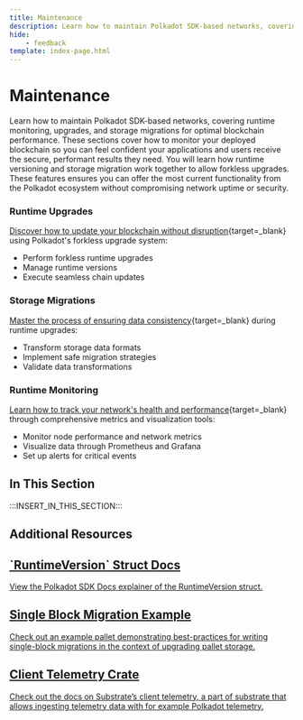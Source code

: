```yaml
---
title: Maintenance
description: Learn how to maintain Polkadot SDK-based networks, covering runtime monitoring, upgrades, and storage migrations for optimal blockchain performance.
hide: 
    - feedback
template: index-page.html
---
```


# Maintenance

Learn how to maintain Polkadot SDK-based networks, covering runtime monitoring, upgrades, and storage migrations for optimal blockchain performance. These sections cover how to monitor your deployed blockchain so you can feel confident your applications and users receive the secure, performant results they need. You will learn how runtime versioning and storage migration work together to allow forkless upgrades. These features ensures you can offer the most current functionality from the Polkadot ecosystem without compromising network uptime or security.   

### Runtime Upgrades 
[Discover how to update your blockchain without disruption](/develop/parachains/maintenance/runtime-upgrades/){target=\_blank} using Polkadot's forkless upgrade system:

- Perform forkless runtime upgrades
- Manage runtime versions
- Execute seamless chain updates

### Storage Migrations
[Master the process of ensuring data consistency](/develop/parachains/maintenance/storage-migrations/){target=\_blank} during runtime upgrades:

- Transform storage data formats
- Implement safe migration strategies
- Validate data transformations

### Runtime Monitoring
[Learn how to track your network's health and performance](/develop/parachains/maintenance/runtime-metrics-monitoring/){target=\_blank} through comprehensive metrics and visualization tools:

- Monitor node performance and network metrics
- Visualize data through Prometheus and Grafana
- Set up alerts for critical events

## In This Section

:::INSERT_IN_THIS_SECTION:::

## Additional Resources

<div class="subsection-wrapper">
  <div class="card">
    <a href="https://paritytech.github.io/polkadot-sdk/master/sp_version/struct.RuntimeVersion.html" target="_blank">
      <h2 class="title">`RuntimeVersion` Struct Docs</h2>
      <p class="description">View the Polkadot SDK Docs explainer of the RuntimeVersion struct.</p>
    </a>
  </div>
    <div class="card">
    <a href="https://paritytech.github.io/polkadot-sdk/master/pallet_example_single_block_migrations/index.html" target="_blank">
      <h2 class="title">Single Block Migration Example</h2>
      <p class="description">Check out an example pallet demonstrating best-practices for writing single-block migrations in the context of upgrading pallet storage.</p>
    </a>
  </div>
      <div class="card">
    <a href="https://paritytech.github.io/polkadot-sdk/master/pallet_example_single_block_migrations/index.html" target="_blank">
      <h2 class="title">Client Telemetry Crate</h2>
      <p class="description">Check out the docs on Substrate’s client telemetry, a part of substrate that allows ingesting telemetry data with for example Polkadot telemetry.</p>
    </a>
  </div>
</div>